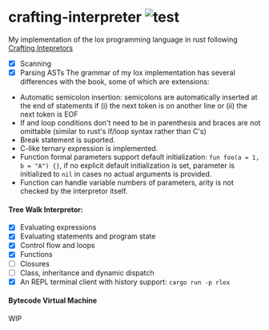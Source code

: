 # crafting-interpreter ![test](https://github.com/YangchenYe323/lox/actions/workflows/test.yml/badge.svg)
My implementation of the lox programming language in rust following [Crafting Intepretors](https://craftinginterpreters.com/)

- [x] Scanning
- [x] Parsing ASTs
The grammar of my lox implementation has several differences with the book, some of which are extensions:
+ Automatic semicolon insertion: semicolons are automatically inserted at the end of statements if (i) the next token is on another line or (ii) the next token is EOF
+ If and loop conditions don't need to be in parenthesis and braces are not omittable (similar to rust's if/loop syntax rather than C's)
+ Break statement is suported.
+ C-like ternary expression is implemented.
+ Function formal parameters support default initialization: `fun foo(a = 1, b = "A") {}`, if no explicit default initialization is set, parameter is initialized to `nil` in cases no actual arguments is provided. 
+ Function can handle variable numbers of parameters, arity is not checked by the interpretor itself.

#### Tree Walk Interpretor:
- [x] Evaluating expressions
- [x] Evaluating statements and program state
- [x] Control flow and loops
- [x] Functions
- [ ] Closures
- [ ] Class, inheritance and dynamic dispatch
- [x] An REPL terminal client with history support: `cargo run -p rlox`

#### Bytecode Virtual Machine
WIP
